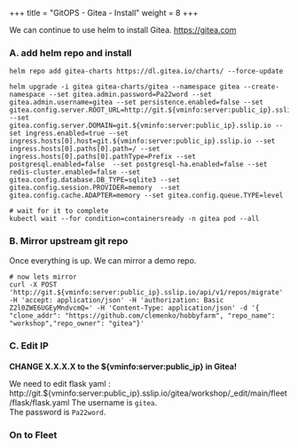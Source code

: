+++
title = "GitOPS - Gitea - Install"
weight = 8
+++

We can continue to use helm to install Gitea. https://gitea.com

### **A. add helm repo and install**

```ctr:server
helm repo add gitea-charts https://dl.gitea.io/charts/ --force-update

helm upgrade -i gitea gitea-charts/gitea --namespace gitea --create-namespace --set gitea.admin.password=Pa22word --set gitea.admin.username=gitea --set persistence.enabled=false --set gitea.config.server.ROOT_URL=http://git.${vminfo:server:public_ip}.sslip.io --set gitea.config.server.DOMAIN=git.${vminfo:server:public_ip}.sslip.io --set ingress.enabled=true --set ingress.hosts[0].host=git.${vminfo:server:public_ip}.sslip.io --set ingress.hosts[0].paths[0].path=/ --set ingress.hosts[0].paths[0].pathType=Prefix --set postgresql.enabled=false  --set postgresql-ha.enabled=false --set redis-cluster.enabled=false --set gitea.config.database.DB_TYPE=sqlite3 --set gitea.config.session.PROVIDER=memory  --set gitea.config.cache.ADAPTER=memory --set gitea.config.queue.TYPE=level

# wait for it to complete
kubectl wait --for condition=containersready -n gitea pod --all
```

### **B. Mirror upstream git repo**

Once everything is up. We can mirror a demo repo.

```ctr:server
# now lets mirror
curl -X POST 'http://git.${vminfo:server:public_ip}.sslip.io/api/v1/repos/migrate' -H 'accept: application/json' -H 'authorization: Basic Z2l0ZWE6UGEyMndvcmQ=' -H 'Content-Type: application/json' -d '{ "clone_addr": "https://github.com/clemenko/hobbyfarm", "repo_name": "workshop","repo_owner": "gitea"}'
```

### **C. Edit IP**

####
**CHANGE X.X.X.X to the ${vminfo:server:public_ip} in Gitea!**

We need to edit flask yaml : http://git.${vminfo:server:public_ip}.sslip.io/gitea/workshop/_edit/main/fleet/flask/flask.yaml 
The username is `gitea`.  
The password is `Pa22word`.

### **On to Fleet**
